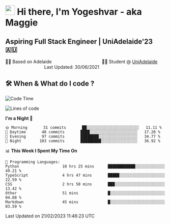 <h1><img src="https://emojis.slackmojis.com/emojis/images/1531849430/4246/blob-sunglasses.gif?1531849430" width="30"/> Hi there, I'm Yogeshvar - aka Maggie</h1>

## Aspiring Full Stack Engineer | UniAdelaide'23 🇦🇺  
🏂🏻  Based on Adelaide &nbsp;&nbsp;&nbsp;&nbsp;&nbsp;&nbsp;&nbsp;&nbsp;&nbsp;&nbsp;&nbsp;&nbsp;&nbsp;&nbsp;&nbsp;&nbsp;&nbsp;&nbsp;&nbsp;&nbsp;&nbsp;&nbsp;&nbsp;&nbsp;&nbsp;&nbsp;&nbsp;&nbsp;&nbsp;&nbsp;&nbsp;&nbsp;&nbsp;&nbsp;&nbsp;&nbsp;&nbsp;&nbsp;&nbsp;👨‍💻 Student @ [UniAdelaide](https://www.adelaide.edu.au)   &nbsp;&nbsp;&nbsp;&nbsp;&nbsp;&nbsp;&nbsp;&nbsp;&nbsp;&nbsp;&nbsp;&nbsp;&nbsp;&nbsp;&nbsp;&nbsp;&nbsp;&nbsp;&nbsp;&nbsp;&nbsp;&nbsp;&nbsp;&nbsp;&nbsp;&nbsp;&nbsp;&nbsp;&nbsp;&nbsp;&nbsp;Last Updated: 30/06/2021

## 🛠 When & What do I code ?  

<!--START_SECTION:waka-->
![Code Time](http://img.shields.io/badge/Code%20Time-1%2C950%20hrs%204%20mins-blue)

![Lines of code](https://img.shields.io/badge/From%20Hello%20World%20I%27ve%20Written-3%20Million%20lines%20of%20code-blue)

**I'm a Night 🦉** 

```text
🌞 Morning       31 commits       ██░░░░░░░░░░░░░░░░░░░░░░░   11.11 % 
🌆 Daytime       48 commits       ████░░░░░░░░░░░░░░░░░░░░░   17.20 % 
🌃 Evening       97 commits       ████████░░░░░░░░░░░░░░░░░   34.77 % 
🌙 Night        103 commits       █████████░░░░░░░░░░░░░░░░   36.92 % 

```


📊 **This Week I Spent My Time On** 

```text
💬 Programming Languages: 
Python                   10 hrs 25 mins      ████████████░░░░░░░░░░░░░   49.21 % 
TypeScript               4 hrs 47 mins       █████░░░░░░░░░░░░░░░░░░░░   22.59 % 
CSS                      2 hrs 50 mins       ███░░░░░░░░░░░░░░░░░░░░░░   13.42 % 
Other                    51 mins             █░░░░░░░░░░░░░░░░░░░░░░░░   04.08 % 
Markdown                 45 mins             █░░░░░░░░░░░░░░░░░░░░░░░░   03.59 % 

```


 Last Updated on 21/02/2023 11:46:23 UTC
<!--END_SECTION:waka-->
